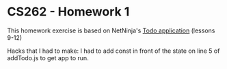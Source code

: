 # CS262 - Homework 1

This homework exercise is based on NetNinja's 
[Todo application](https://www.youtube.com/playlist?list=PL4cUxeGkcC9ixPU-QkScoRBVxtPPzVjrQ) 
(lessons 9-12)

Hacks that I had to make:
I had to add const in front of the state on line 5 of addTodo.js to get app to run.
